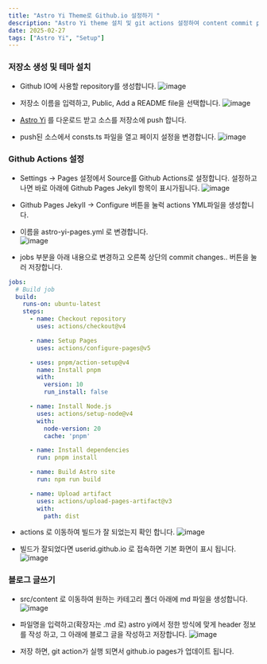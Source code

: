 ```yaml
---
title: "Astro Yi Theme로 Github.io 설정하기 "
description: "Astro Yi theme 설치 및 git actions 설정하여 content commit pages 발행 하는 방법을 설명합니다.  "
date: 2025-02-27
tags: ["Astro Yi", "Setup"]
---
```


### 저장소 생성 및 테마 설치

- Github IO에 사용할 repository를 생성합니다. 
![image](https://github.com/user-attachments/assets/f701db4f-df6b-4bd0-8f66-5f8137e734d2)

- 저장소 이름을 입력하고,  Public, Add a README file을 선택합니다.
![image](https://github.com/user-attachments/assets/34ab71c9-eeb2-476d-b80a-a6f2eb4705d6)

- [Astro Yi](https://github.com/cirry/astro-yi) 를 다운로드 받고 소스를 저장소에 push 합니다.

- push된 소스에서 consts.ts 파일을 열고 페이지 설정을 변경합니다. 
![image](https://github.com/user-attachments/assets/7abe04c8-5491-4a01-94e1-cb85a4597fb6)


### Github Actions 설정

- Settings -> Pages 설정에서 Source를 Github Actions로 설정합니다. 설정하고 나면 바로 아래에 Github Pages JekyII 항목이 표시가됩니다. 
![image](https://github.com/user-attachments/assets/c2ae76be-9f57-44fc-8c44-db7ec0708f41)

- Github Pages JekyII -> Configure 버튼을 눌럭 actions YML파일을 생성합니다. 

- 이름을 astro-yi-pages.yml 로 변경합니다.  
![image](https://github.com/user-attachments/assets/d17d60b5-c67e-40c0-adf0-91a2fc1fa3c8)

- jobs 부분을 아래 내용으로 변경하고 오른쪽 상단의 commit changes.. 버튼을 눌러 저장합니다. 
```yml
jobs:
  # Build job
  build:
    runs-on: ubuntu-latest
    steps:
      - name: Checkout repository
        uses: actions/checkout@v4

      - name: Setup Pages
        uses: actions/configure-pages@v5

      - uses: pnpm/action-setup@v4
        name: Install pnpm
        with:
          version: 10
          run_install: false

      - name: Install Node.js
        uses: actions/setup-node@v4
        with:
          node-version: 20
          cache: 'pnpm'

      - name: Install dependencies
        run: pnpm install

      - name: Build Astro site
        run: npm run build

      - name: Upload artifact
        uses: actions/upload-pages-artifact@v3
        with:
          path: dist  
```

- actions 로 이동하여 빌드가 잘 되었는지 확인 합니다. 
![image](https://github.com/user-attachments/assets/f99951ea-f654-4259-b66d-3b922e0b2bcb)

- 빌드가 잘되었다면 userid.github.io 로 접속하면 기본 화면이 표시 됩니다. 
![image](https://github.com/user-attachments/assets/0eb2c9c2-5e6d-4c46-a1cf-57e06913775f)


### 블로그 글쓰기
- src/content 로 이동하여 원하는 카테고리 폴더 아래에 md 파일을 생성합니다.
![image](https://github.com/user-attachments/assets/e5602423-6a0f-4504-b78b-5f50633c68e0)

- 파일명을 입력하고(확장자는 .md 로) astro yi에서 정한 방식에 맞게 header 정보를 작성 하고, 그 아래에 블로그 글을 작성하고 저장합니다. 
![image](https://github.com/user-attachments/assets/db475244-adcb-48f5-a405-861c5e274040)

- 저장 하면, git action가 실행 되면서 github.io pages가 업데이트 됩니다.

  

